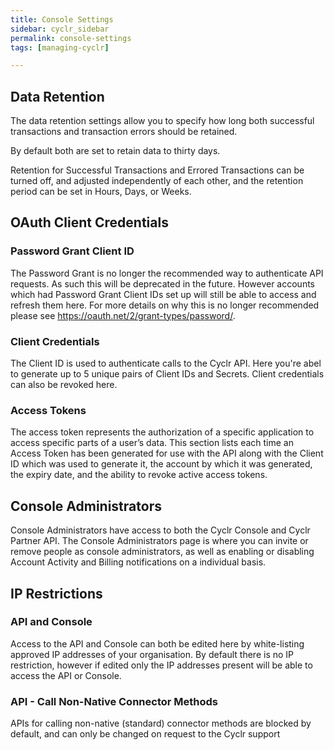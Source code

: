 ```yaml
---
title: Console Settings
sidebar: cyclr_sidebar
permalink: console-settings
tags: [managing-cyclr]

---
```

 
## Data Retention 

The data retention settings allow you to specify how long both successful transactions and transaction errors should be retained.
 
By default both are set to retain data to thirty days.
 
Retention for Successful Transactions and Errored Transactions can be turned off, and adjusted independently of each other, and the retention period can be set in Hours, Days, or Weeks.
 
## OAuth Client Credentials

### Password Grant Client ID

The Password Grant is no longer the recommended way to authenticate API requests. As such this will be deprecated in the future. However accounts which had Password Grant Client IDs set up will still be able to access and refresh them here.
For more details on why this is no longer recommended please see https://oauth.net/2/grant-types/password/.
 
### Client Credentials

The Client ID is used to authenticate calls to the Cyclr API. 
Here you're abel to generate up to 5 unique pairs of Client IDs and Secrets. Client credentials can also be revoked here.
 
### Access Tokens

The access token represents the authorization of a specific application to access specific parts of a user’s data.
This section lists each time an Access Token has been generated for use with the API along with the Client ID which was used to generate it, the account by which it was generated, the expiry date, and the ability to revoke active access tokens.
 
## Console Administrators

Console Administrators have access to both the Cyclr Console and Cyclr Partner API.
The Console Administrators page is where you can invite or remove people as console administrators, as well as enabling or disabling Account Activity and Billing notifications on a individual basis.
 
## IP Restrictions

### API and Console
Access to the API and Console can both be edited here by white-listing approved IP addresses of your organisation. By default there is no IP restriction, however if edited only the IP addresses present will be able to access the API or Console.
 
### API - Call Non-Native Connector Methods
APIs for calling non-native (standard) connector methods are blocked by default, and can only be changed on request to the Cyclr support 

